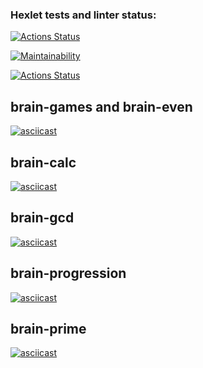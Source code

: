 ### Hexlet tests and linter status:
[![Actions Status](https://github.com/Maroosha/python-project-lvl1/workflows/hexlet-check/badge.svg)](https://github.com/Maroosha/python-project-lvl1/actions)

[![Maintainability](https://api.codeclimate.com/v1/badges/a99a88d28ad37a79dbf6/maintainability)](https://github.com/Maroosha/python-project-lvl1/actions)

[![Actions Status](https://github.com/Maroosha/python-project-lvl1/workflows/run-linter/badge.svg)](https://github.com/Maroosha/python-project-lvl1/actions)

## brain-games and brain-even
[![asciicast](https://asciinema.org/a/439330.svg)](https://asciinema.org/a/439330)

## brain-calc
[![asciicast](https://asciinema.org/a/439920.svg)](https://asciinema.org/a/439920)

## brain-gcd
[![asciicast](https://asciinema.org/a/440079.svg)](https://asciinema.org/a/440079)

## brain-progression
[![asciicast](https://asciinema.org/a/440281.svg)](https://asciinema.org/a/440281)

## brain-prime
[![asciicast](https://asciinema.org/a/440291.svg)](https://asciinema.org/a/440291)
